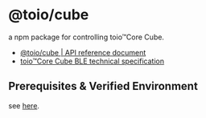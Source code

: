 # @toio/cube

a npm package for controlling toio&trade;Core Cube.

- [@toio/cube | API reference document](https://toio.github.io/toio.js/modules/_toio_cube.html)
- [toio&trade;Core Cube BLE technical specification](https://toio.github.io/toio-spec/)

## Prerequisites & Verified Environment

see [here](https://github.com/toio/toio.js/blob/master/README.md).
